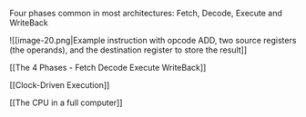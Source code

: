 Four phases common in most architectures: Fetch, Decode, Execute and WriteBack

![[image-20.png|Example instruction with opcode ADD, two source registers (the operands), and the destination register to store the result]]

[[The 4 Phases - Fetch Decode Execute WriteBack]]

[[Clock-Driven Execution]]

[[The CPU in a full computer]]
